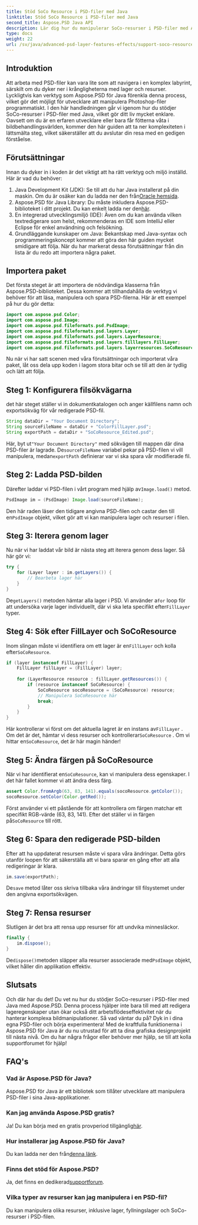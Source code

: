 ```yaml
---
title: Stöd SoCo Resource i PSD-filer med Java
linktitle: Stöd SoCo Resource i PSD-filer med Java
second_title: Aspose.PSD Java API
description: Lär dig hur du manipulerar SoCo-resurser i PSD-filer med Aspose.PSD för Java med denna steg-för-steg handledning.
type: docs
weight: 22
url: /sv/java/advanced-psd-layer-features-effects/support-soco-resource-psd-files/
---
```

## Introduktion
Att arbeta med PSD-filer kan vara lite som att navigera i en komplex labyrint, särskilt om du dyker ner i krångligheterna med lager och resurser. Lyckligtvis kan verktyg som Aspose.PSD för Java förenkla denna process, vilket gör det möjligt för utvecklare att manipulera Photoshop-filer programmatiskt. I den här handledningen går vi igenom hur du stödjer SoCo-resurser i PSD-filer med Java, vilket gör ditt liv mycket enklare. 
Oavsett om du är en erfaren utvecklare eller bara får fötterna våta i bildbehandlingsvärlden, kommer den här guiden att ta ner komplexiteten i lättsmälta steg, vilket säkerställer att du avslutar din resa med en gedigen förståelse.
## Förutsättningar
Innan du dyker in i koden är det viktigt att ha rätt verktyg och miljö inställd. Här är vad du behöver:
1.  Java Development Kit (JDK): Se till att du har Java installerat på din maskin. Om du är osäker kan du ladda ner den från[Oracle hemsida](https://www.oracle.com/java/technologies/javase-jdk11-downloads.html).
2. Aspose.PSD för Java Library: Du måste inkludera Aspose.PSD-biblioteket i ditt projekt. Du kan enkelt ladda ner den[här](https://releases.aspose.com/psd/java/).
3. En integrerad utvecklingsmiljö (IDE): Även om du kan använda vilken textredigerare som helst, rekommenderas en IDE som IntelliJ eller Eclipse för enkel användning och felsökning.
4. Grundläggande kunskaper om Java: Bekantskap med Java-syntax och programmeringskoncept kommer att göra den här guiden mycket smidigare att följa.
När du har markerat dessa förutsättningar från din lista är du redo att importera några paket.
## Importera paket
Det första steget är att importera de nödvändiga klasserna från Aspose.PSD-biblioteket. Dessa kommer att tillhandahålla de verktyg vi behöver för att läsa, manipulera och spara PSD-filerna. Här är ett exempel på hur du gör detta:
```java
import com.aspose.psd.Color;
import com.aspose.psd.Image;
import com.aspose.psd.fileformats.psd.PsdImage;
import com.aspose.psd.fileformats.psd.layers.Layer;
import com.aspose.psd.fileformats.psd.layers.LayerResource;
import com.aspose.psd.fileformats.psd.layers.filllayers.FillLayer;
import com.aspose.psd.fileformats.psd.layers.layerresources.SoCoResource;
```
Nu när vi har satt scenen med våra förutsättningar och importerat våra paket, låt oss dela upp koden i lagom stora bitar och se till att den är tydlig och lätt att följa.
## Steg 1: Konfigurera filsökvägarna
det här steget ställer vi in dokumentkatalogen och anger källfilens namn och exportsökväg för vår redigerade PSD-fil.
```java
String dataDir = "Your Document Directory";
String sourceFileName = dataDir + "ColorFillLayer.psd";
String exportPath = dataDir + "SoCoResource_Edited.psd";
```
 
 Här, byt ut`"Your Document Directory"` med sökvägen till mappen där dina PSD-filer är lagrade. De`sourceFileName` variabel pekar på PSD-filen vi vill manipulera, medan`exportPath` definierar var vi ska spara vår modifierade fil.
## Steg 2: Ladda PSD-bilden
 Därefter laddar vi PSD-filen i vårt program med hjälp av`Image.load()` metod.
```java
PsdImage im = (PsdImage) Image.load(sourceFileName);
```
 
 Den här raden läser den tidigare angivna PSD-filen och castar den till en`PsdImage` objekt, vilket gör att vi kan manipulera lager och resurser i filen.
## Steg 3: Iterera genom lager
Nu när vi har laddat vår bild är nästa steg att iterera genom dess lager. Så här gör vi:
```java
try {
    for (Layer layer : im.getLayers()) {
        // Bearbeta lager här
    }
}
```
 
 De`getLayers()` metoden hämtar alla lager i PSD. Vi använder a`for` loop för att undersöka varje lager individuellt, där vi ska leta specifikt efter`FillLayer` typer.
## Steg 4: Sök efter FillLayer och SoCoResource
Inom slingan måste vi identifiera om ett lager är en`FillLayer` och kolla efter`SoCoResource`.
```java
if (layer instanceof FillLayer) {
    FillLayer fillLayer = (FillLayer) layer;
    
    for (LayerResource resource : fillLayer.getResources()) {
        if (resource instanceof SoCoResource) {
            SoCoResource socoResource = (SoCoResource) resource;
            // Manipulera SoCoResource här
            break;
        }
    }
}
```
 
 Här kontrollerar vi först om det aktuella lagret är en instans av`FillLayer` . Om det är det, hämtar vi dess resurser och kontrollerar`SoCoResource` . Om vi hittar en`SoCoResource`, det är här magin händer!
## Steg 5: Ändra färgen på SoCoResource
 När vi har identifierat en`SoCoResource`, kan vi manipulera dess egenskaper. I det här fallet kommer vi att ändra dess färg.
```java
assert Color.fromArgb(63, 83, 141).equals(socoResource.getColor());
socoResource.setColor(Color.getRed());
```
 
 Först använder vi ett påstående för att kontrollera om färgen matchar ett specifikt RGB-värde (63, 83, 141). Efter det ställer vi in färgen på`SoCoResource` till rött.
## Steg 6: Spara den redigerade PSD-bilden
Efter att ha uppdaterat resursen måste vi spara våra ändringar. Detta görs utanför loopen för att säkerställa att vi bara sparar en gång efter att alla redigeringar är klara.
```java
im.save(exportPath);
```
 
 De`save` metod låter oss skriva tillbaka våra ändringar till filsystemet under den angivna exportsökvägen.
## Steg 7: Rensa resurser
Slutligen är det bra att rensa upp resurser för att undvika minnesläckor.
```java
finally {
    im.dispose();
}
```
 
 De`dispose()`metoden släpper alla resurser associerade med`PsdImage` objekt, vilket håller din applikation effektiv.
## Slutsats
Och där har du det! Du vet nu hur du stödjer SoCo-resurser i PSD-filer med Java med Aspose.PSD. Denna process hjälper inte bara till med att redigera lageregenskaper utan ökar också ditt arbetsflödeseffektivitet när du hanterar komplexa bildmanipulationer. Så vad väntar du på? Dyk in i dina egna PSD-filer och börja experimentera! 
Med de kraftfulla funktionerna i Aspose.PSD för Java är du nu utrustad för att ta dina grafiska designprojekt till nästa nivå. Om du har några frågor eller behöver mer hjälp, se till att kolla supportforumet för hjälp!
## FAQ's
### Vad är Aspose.PSD för Java?
Aspose.PSD för Java är ett bibliotek som tillåter utvecklare att manipulera PSD-filer i sina Java-applikationer.
### Kan jag använda Aspose.PSD gratis?
 Ja! Du kan börja med en gratis provperiod tillgänglig[här](https://releases.aspose.com/).
### Hur installerar jag Aspose.PSD för Java?
 Du kan ladda ner den från[denna länk](https://releases.aspose.com/psd/java/).
### Finns det stöd för Aspose.PSD?
 Ja, det finns en dedikerad[supportforum](https://forum.aspose.com/c/psd/34).
### Vilka typer av resurser kan jag manipulera i en PSD-fil?
Du kan manipulera olika resurser, inklusive lager, fyllningslager och SoCo-resurser i PSD-filen.